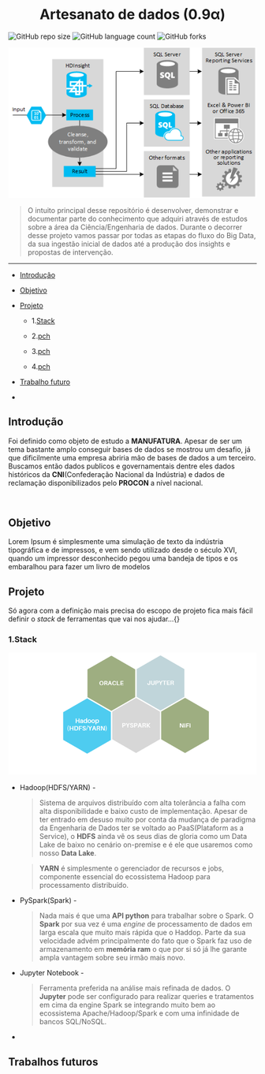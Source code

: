 <p align="center">
    <h1 align="center"> Artesanato de dados (0.9α)</h3>
</p> 

![GitHub repo size](https://img.shields.io/github/repo-size/iuricode/README-template?style=for-the-badge)
![GitHub language count](https://img.shields.io/github/languages/count/iuricode/README-template?style=for-the-badge)
![GitHub forks](https://img.shields.io/github/forks/iuricode/README-template?style=for-the-badge)





<img src="./.img/etl_arch.png" alt="classic ETL template">

> O intuito principal desse repositório é desenvolver, demonstrar e documentar parte do conhecimento que adquiri através de estudos sobre a área da Ciência/Engenharia de dados. Durante o decorrer desse projeto vamos passar por todas as etapas do fluxo do Big Data, da sua ingestão inicial de dados até a produção dos insights e propostas de intervenção.



----





- [Introdução](#introduction)

- [Objetivo](#objective)

- [Projeto](#projeto)
  
  - 1.[Stack](#stack)
    
  -   2.[pch](#pch)
  -   3.[pch](#pch)
  -   4.[pch](#pch)

  

- [Trabalho futuro](#future_works)



-







## Introdução <a name="introduction"></a>
Foi definido como objeto de estudo a **MANUFATURA**. Apesar de ser um tema bastante amplo conseguir bases de dados se mostrou um desafio, já que dificilmente uma empresa abriria mão de bases de dados a um terceiro. Buscamos então dados publicos e governamentais dentre eles dados históricos da **CNI**(Confederação Nacional da Indústria) e dados de reclamação disponibilizados pelo **PROCON** a nível nacional.



​	



## Objetivo <a name ="objective">

Lorem Ipsum é simplesmente uma simulação de texto da indústria tipográfica e de impressos, e vem sendo utilizado desde o século XVI, quando um impressor desconhecido pegou uma bandeja de tipos e os embaralhou para fazer um livro de modelos





## Projeto <a name ="projeto">

Só agora com a definição mais precisa do escopo de projeto fica mais fácil definir o  *stack* de ferramentas que vai nos ajudar...{}



### 		1.Stack <a name ="stack">

<img src="./.img/stack.png" alt="our stack of technology used">

  - Hadoop(HDFS/YARN) - 

    > Sistema de arquivos distribuído com alta tolerância a falha com alta disponibilidade e baixo custo de implementação. Apesar de ter entrado em desuso muito por conta da mudança de paradigma da Engenharia de Dados ter se voltado ao PaaS(Plataform as a Service), o **HDFS** ainda vê os seus dias de gloria como um Data Lake de baixo no cenário on-premise e é ele que usaremos como nosso **Data Lake**.

    > **YARN** é simplesmente o gerenciador de recursos e jobs, componente essencial do ecossistema Hadoop para processamento distribuído.



  - PySpark(Spark) -

    > Nada mais é que uma **API python** para trabalhar sobre o Spark. O **Spark** por sua vez é uma *engine* de processamento de dados em larga escala que muito mais rápida que o Haddop. Parte da sua velocidade advém principalmente do fato que o Spark faz uso de armazenamento em **memória ram** o que por si só já lhe garante ampla vantagem sobre seu irmão mais novo. 
    
    

- Jupyter Notebook -

  > Ferramenta preferida na análise mais refinada de dados. O **Jupyter** pode ser configurado para realizar queries e tratamentos em cima da engine Spark se integrando muito bem ao ecossistema Apache/Hadoop/Spark e com uma infinidade de bancos SQL/NoSQL.



- 



## Trabalhos futuros <a name ="future_works">



















